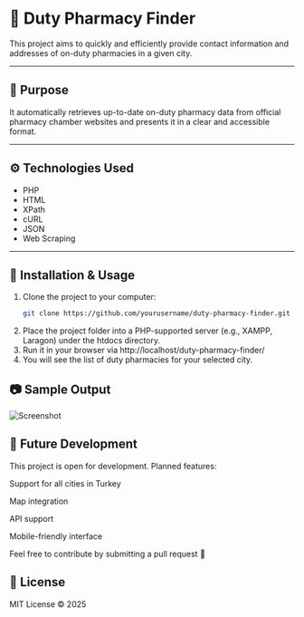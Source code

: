 # 💊 Duty Pharmacy Finder

This project aims to quickly and efficiently provide contact information and addresses of on-duty pharmacies in a given city.

---

## 📌 Purpose

It automatically retrieves up-to-date on-duty pharmacy data from official pharmacy chamber websites and presents it in a clear and accessible format.

---

## ⚙️ Technologies Used

- PHP
- HTML
- XPath
- cURL
- JSON
- Web Scraping

---

## 🚀 Installation & Usage

1. Clone the project to your computer:
   ```bash
   git clone https://github.com/yourusername/duty-pharmacy-finder.git
2. Place the project folder into a PHP-supported server (e.g., XAMPP, Laragon) under the htdocs directory.
3. Run it in your browser via
   http://localhost/duty-pharmacy-finder/
4. You will see the list of duty pharmacies for your selected city.

## 📷 Sample Output
![Screenshot](screenshot.png)

## 🧩 Future Development

This project is open for development. Planned features:

Support for all cities in Turkey

Map integration

API support

Mobile-friendly interface

Feel free to contribute by submitting a pull request 🤝

## 📄 License
MIT License © 2025
